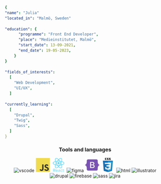 
```yaml
{
"name": "Julia"
"located_in": "Malmö, Sweden"

"education": {
      "programme": "Front End Developer",
      "place": "Medieinstitutet, Malmö",
      "start_date": 13-09-2021,
      "end_date": 19-05-2023,
    }
}

"fields_of_interests":
  [
    "Web Development",
    "UI/UX",
  ]
  
"currently_learning":
  [
    "Drupal",
    "Twig",
    "Sass",
  ]
}
```

<div align='center'>
  <h3>Tools and languages</h3>
  <p>
  <img src="https://cdn.jsdelivr.net/gh/devicons/devicon/icons/vscode/vscode-original.svg" alt="vscode" width="45" height="45" />
  <img src="https://raw.githubusercontent.com/devicons/devicon/master/icons/javascript/javascript-original.svg" alt="javascript" width="45" height="45" />
  <img src="https://raw.githubusercontent.com/devicons/devicon/master/icons/react/react-original-wordmark.svg" alt="react" width="45" height="45" />
  <img src="https://cdn.jsdelivr.net/gh/devicons/devicon/icons/figma/figma-original.svg" alt="figma" width="45" height="45" /> 
  <img src="https://raw.githubusercontent.com/devicons/devicon/master/icons/bootstrap/bootstrap-plain.svg" alt="bootstrap" width="45" height="45" />
  <img src="https://raw.githubusercontent.com/devicons/devicon/master/icons/css3/css3-original-wordmark.svg" alt="css3" width="45" height="45" />
  <img src="https://cdn.jsdelivr.net/gh/devicons/devicon/icons/html5/html5-original.svg" alt="html" width="45" height="45" />
  <img src="https://cdn.jsdelivr.net/gh/devicons/devicon/icons/illustrator/illustrator-line.svg" alt="illustrator" width="45" height="45" />
  <img src="https://cdn.jsdelivr.net/gh/devicons/devicon/icons/drupal/drupal-plain-wordmark.svg" alt="drupal" width="45" height="45" />
  <img src="https://cdn.jsdelivr.net/gh/devicons/devicon/icons/firebase/firebase-plain.svg" alt="firebase" width="45" height="45" />
  <img src="https://cdn.jsdelivr.net/gh/devicons/devicon/icons/sass/sass-original.svg" alt="sass" width="45" height="45" />
  <img src="https://cdn.jsdelivr.net/gh/devicons/devicon/icons/jira/jira-original-wordmark.svg" alt="jira" width="45" height="45" />
  </p>
</div>
